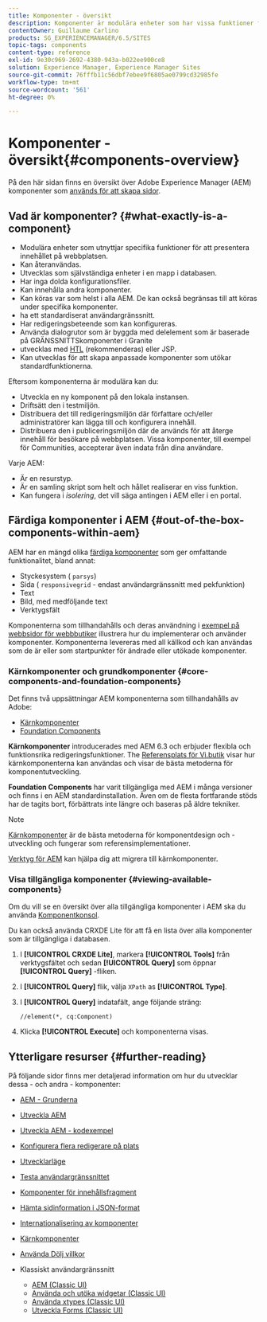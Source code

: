 ```yaml
---
title: Komponenter - översikt
description: Komponenter är modulära enheter som har vissa funktioner för att presentera ditt innehåll på din webbplats
contentOwner: Guillaume Carlino
products: SG_EXPERIENCEMANAGER/6.5/SITES
topic-tags: components
content-type: reference
exl-id: 9e30c969-2692-4380-943a-b022ee900ce8
solution: Experience Manager, Experience Manager Sites
source-git-commit: 76fffb11c56dbf7ebee9f6805ae0799cd32985fe
workflow-type: tm+mt
source-wordcount: '561'
ht-degree: 0%

---
```


# Komponenter - översikt{#components-overview}

På den här sidan finns en översikt över Adobe Experience Manager (AEM) komponenter som [används för att skapa sidor](/help/sites-authoring/default-components-foundation.md).

## Vad är komponenter? {#what-exactly-is-a-component}

* Modulära enheter som utnyttjar specifika funktioner för att presentera innehållet på webbplatsen.
* Kan återanvändas.
* Utvecklas som självständiga enheter i en mapp i databasen.
* Har inga dolda konfigurationsfiler.
* Kan innehålla andra komponenter.
* Kan köras var som helst i alla AEM. De kan också begränsas till att köras under specifika komponenter.
* ha ett standardiserat användargränssnitt.
* Har redigeringsbeteende som kan konfigureras.
* Använda dialogrutor som är byggda med delelement som är baserade på GRÄNSSNITTSkomponenter i Granite
* utvecklas med [HTL](https://experienceleague.adobe.com/docs/experience-manager-htl/content/overview.html) (rekommenderas) eller JSP.
* Kan utvecklas för att skapa anpassade komponenter som utökar standardfunktionerna.

Eftersom komponenterna är modulära kan du:

* Utveckla en ny komponent på den lokala instansen.
* Driftsätt den i testmiljön.
* Distribuera det till redigeringsmiljön där författare och/eller administratörer kan lägga till och konfigurera innehåll.
* Distribuera den i publiceringsmiljön där de används för att återge innehåll för besökare på webbplatsen. Vissa komponenter, till exempel för Communities, accepterar även indata från dina användare.

Varje AEM:

* Är en resurstyp.
* Är en samling skript som helt och hållet realiserar en viss funktion.
* Kan fungera i *isolering*, det vill säga antingen i AEM eller i en portal.

## Färdiga komponenter i AEM {#out-of-the-box-components-within-aem}

AEM har en mängd olika [färdiga komponenter](/help/sites-authoring/default-components.md) som ger omfattande funktionalitet, bland annat:

* Styckesystem ( `parsys`)
* Sida ( `responsivegrid` - endast användargränssnitt med pekfunktion)
* Text
* Bild, med medföljande text
* Verktygsfält

Komponenterna som tillhandahålls och deras användning i [exempel på webbsidor för webbbutiker](/help/sites-developing/we-retail.md) illustrera hur du implementerar och använder komponenter. Komponenterna levereras med all källkod och kan användas som de är eller som startpunkter för ändrade eller utökade komponenter.

### Kärnkomponenter och grundkomponenter {#core-components-and-foundation-components}

Det finns två uppsättningar AEM komponenterna som tillhandahålls av Adobe:

* [Kärnkomponenter](https://experienceleague.adobe.com/docs/experience-manager-core-components/using/introduction.html)
* [Foundation Components](/help/sites-authoring/default-components-foundation.md)

**Kärnkomponenter** introducerades med AEM 6.3 och erbjuder flexibla och funktionsrika redigeringsfunktioner. The [Referensplats för Vi.butik](/help/sites-developing/we-retail.md) visar hur kärnkomponenterna kan användas och visar de bästa metoderna för komponentutveckling.

**Foundation Components** har varit tillgängliga med AEM i många versioner och finns i en AEM standardinstallation. Även om de flesta fortfarande stöds har de tagits bort, förbättrats inte längre och baseras på äldre tekniker.

>[!NOTE]
>
>[Kärnkomponenter](https://experienceleague.adobe.com/docs/experience-manager-core-components/using/introduction.html) är de bästa metoderna för komponentdesign och -utveckling och fungerar som referensimplementationer.
>
>[Verktyg för AEM](modernization-tools.md) kan hjälpa dig att migrera till kärnkomponenter.

### Visa tillgängliga komponenter {#viewing-available-components}

Om du vill se en översikt över alla tillgängliga komponenter i AEM ska du använda [Komponentkonsol](/help/sites-authoring/default-components-console.md).

Du kan också använda CRXDE Lite för att få en lista över alla komponenter som är tillgängliga i databasen.

1. I **[!UICONTROL CRXDE Lite]**, markera **[!UICONTROL Tools]** från verktygsfältet och sedan **[!UICONTROL Query]** som öppnar **[!UICONTROL Query]** -fliken.

1. I **[!UICONTROL Query]** flik, välja `XPath` as **[!UICONTROL Type]**.

1. I **[!UICONTROL Query]** indatafält, ange följande sträng:

   `//element(*, cq:Component)`

1. Klicka **[!UICONTROL Execute]** och komponenterna visas.

## Ytterligare resurser {#further-reading}

På följande sidor finns mer detaljerad information om hur du utvecklar dessa - och andra - komponenter:

* [AEM - Grunderna](/help/sites-developing/components-basics.md)
* [Utveckla AEM](/help/sites-developing/developing-components.md)
* [Utveckla AEM - kodexempel](/help/sites-developing/developing-components-samples.md)
* [Konfigurera flera redigerare på plats](/help/sites-developing/multiple-inplace-editors.md)
* [Utvecklarläge](/help/sites-developing/developer-mode.md)
* [Testa användargränssnittet](/help/sites-developing/hobbes.md)
* [Komponenter för innehållsfragment](/help/sites-developing/components-content-fragments.md)
* [Hämta sidinformation i JSON-format](/help/sites-developing/pageinfo.md)
* [Internationalisering av komponenter](/help/sites-developing/i18n.md)
* [Kärnkomponenter](https://experienceleague.adobe.com/docs/experience-manager-core-components/using/introduction.html)
* [Använda Dölj villkor](/help/sites-developing/hide-conditions.md)
* Klassiskt användargränssnitt

   * [AEM (Classic UI)](/help/sites-developing/developing-components-classic.md)
   * [Använda och utöka widgetar (Classic UI)](/help/sites-developing/widgets.md)
   * [Använda xtypes (Classic UI)](/help/sites-developing/xtypes.md)
   * [Utveckla Forms (Classic UI)](/help/sites-developing/developing-forms.md)
